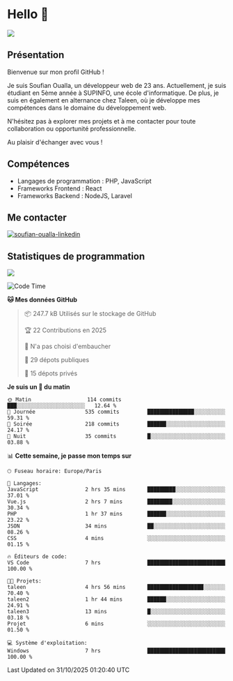 # Hello 👋

![](https://komarev.com/ghpvc/?username=OSoufian&color=1a1b27)

## Présentation

Bienvenue sur mon profil GitHub !

Je suis Soufian Oualla, un développeur web de 23 ans. Actuellement, je suis étudiant en 5ème année à SUPINFO, une école d'informatique. De plus, je suis en également en alternance chez Taleen, où je développe mes compétences dans le domaine du développement web.

N'hésitez pas à explorer mes projets et à me contacter pour toute collaboration ou opportunité professionnelle.

Au plaisir d'échanger avec vous !

## Compétences

- Langages de programmation : PHP, JavaScript
- Frameworks Frontend : React
- Frameworks Backend : NodeJS, Laravel

## Me contacter

<p>
<a href="https://www.linkedin.com/in/soufian-oualla/" target="_blank"><img align="center" src="https://img.shields.io/badge/-LinkedIn-0077B5?style=for-the-badge&logo=Linkedin&logoColor=white" alt="soufian-oualla-linkedin"/></a>

## Statistiques de programmation

<a href="https://github-readme-stats.vercel.app/api/top-langs/?username=OSoufian&layout=compact">
  <img align="center" src="https://github-readme-stats.vercel.app/api/top-langs/?username=OSoufian&layout=compact"/>
</a>

<br />

<!--START_SECTION:waka-->
![Code Time](http://img.shields.io/badge/Code%20Time-617%20hrs%2058%20mins-blue)

**🐱 Mes données GitHub** 

> 📦 247.7 kB Utilisés sur le stockage de GitHub 
 > 
> 🏆 22 Contributions en 2025
 > 
> 🚫 N'a pas choisi d'embaucher
 > 
> 📜 29 dépots publiques 
 > 
> 🔑 15 dépots privés 
 > 
**Je suis un 🐤 du matin** 

```text
🌞 Matin                  114 commits         ███░░░░░░░░░░░░░░░░░░░░░░   12.64 % 
🌆 Journée                535 commits         ███████████████░░░░░░░░░░   59.31 % 
🌃 Soirée                 218 commits         ██████░░░░░░░░░░░░░░░░░░░   24.17 % 
🌙 Nuit                   35 commits          █░░░░░░░░░░░░░░░░░░░░░░░░   03.88 % 
```


📊 **Cette semaine, je passe mon temps sur** 

```text
🕑︎ Fuseau horaire: Europe/Paris

💬 Langages: 
JavaScript               2 hrs 35 mins       █████████░░░░░░░░░░░░░░░░   37.01 % 
Vue.js                   2 hrs 7 mins        ████████░░░░░░░░░░░░░░░░░   30.34 % 
PHP                      1 hr 37 mins        ██████░░░░░░░░░░░░░░░░░░░   23.22 % 
JSON                     34 mins             ██░░░░░░░░░░░░░░░░░░░░░░░   08.26 % 
CSS                      4 mins              ░░░░░░░░░░░░░░░░░░░░░░░░░   01.15 % 

🔥 Éditeurs de code: 
VS Code                  7 hrs               █████████████████████████   100.00 % 

🐱‍💻 Projets: 
taleen                   4 hrs 56 mins       ██████████████████░░░░░░░   70.40 % 
taleen2                  1 hr 44 mins        ██████░░░░░░░░░░░░░░░░░░░   24.91 % 
taleen3                  13 mins             █░░░░░░░░░░░░░░░░░░░░░░░░   03.18 % 
Projet                   6 mins              ░░░░░░░░░░░░░░░░░░░░░░░░░   01.50 % 

💻 Système d'exploitation: 
Windows                  7 hrs               █████████████████████████   100.00 % 
```


 Last Updated on 31/10/2025 01:20:40 UTC
<!--END_SECTION:waka-->
